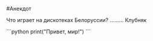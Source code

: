 #Анекдот

Что играет на дискотеках Белоруссии?
.........
Клубняк

\```python
print("Привет, мир!")
\```
